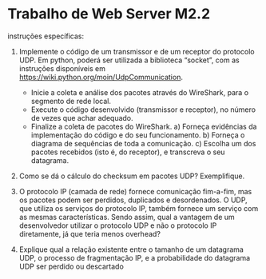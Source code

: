 # Trabalho de Web Server M2.2
instruções específicas:
1) Implemente o código de um transmissor e de um receptor do protocolo UDP. Em python, poderá ser utilizada a biblioteca “socket”, com as instruções disponíveis em https://wiki.python.org/moin/UdpCommunication.

    - Inicie a coleta e análise dos pacotes através do WireShark, para o segmento de rede local.
    - Execute o código desenvolvido (transmissor e receptor), no número de vezes que achar adequado.
    - Finalize a coleta de pacotes do WireShark.
    a) Forneça evidências da implementação do código e do seu funcionamento.
    b) Forneça o diagrama de sequências de toda a comunicação.
    c) Escolha um dos pacotes recebidos (isto é, do receptor), e transcreva o seu datagrama.
    
  
2) Como se dá o cálculo do checksum em pacotes UDP? Exemplifique.
3) O protocolo IP (camada de rede) fornece comunicação fim-a-fim, mas os pacotes podem ser 
perdidos, duplicados e desordenados. O UDP, que utiliza os serviços do protocolo IP, também 
fornece um serviço com as mesmas características. Sendo assim, qual a vantagem de um 
desenvolvedor utilizar o protocolo UDP e não o protocolo IP diretamente, já que teria menos 
overhead?
4) Explique qual a relação existente entre o tamanho de um datagrama UDP, o processo de 
fragmentação IP, e a probabilidade do datagrama UDP ser perdido ou descartado